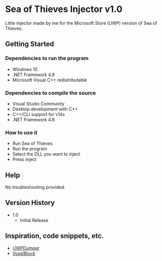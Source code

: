 # Sea of Thieves Injector v1.0

Little injector made by me for the Microsoft Store (UWP) version of Sea of Thieves.

## Getting Started

### Dependencies to run the program

* Windows 10
* .NET Framework 4.8
* Microsoft Visual C++ redistributable

### Dependencies to compile the source

* Visual Studio Community
* Desktop development with C++
* C++/CLI support for v14x
* .NET Framework 4.8

### How to use it

* Run Sea of Thieves
* Run the program
* Select the DLL you want to inject
* Press inject

## Help

No troubleshooting provided.

## Version History

* 1.0
    * Initial Release

## Inspiration, code snippets, etc.

* [UWPDumper](https://github.com/Wunkolo/UWPDumper)
* [VoxelBlock](https://www.unknowncheats.me/forum/general-programming-and-reversing/177183-basic-intermediate-techniques-uwp-app-modding.html)